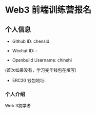 # Web3 前端训练营报名

## 个人信息

* Github ID: chensid

* Wechat ID: -

* Openbuild Username: chinshi

(首次如果没有，学习完毕钱包在填写)

* ERC20 钱包地址: 

### 个人介绍

Web 3初学者
